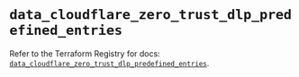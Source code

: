 # `data_cloudflare_zero_trust_dlp_predefined_entries`

Refer to the Terraform Registry for docs: [`data_cloudflare_zero_trust_dlp_predefined_entries`](https://registry.terraform.io/providers/cloudflare/cloudflare/5.9.0/docs/data-sources/zero_trust_dlp_predefined_entries).
